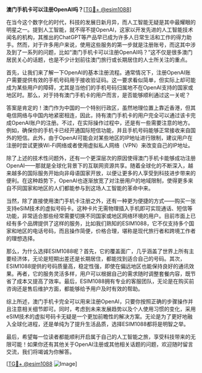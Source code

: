 **澳门手机卡可以注册OpenAI吗？**[[TG💪+ @esim1088](https://t.me/s/esim1088)]

在当今这个数字化的时代，科技的发展日新月异，而人工智能无疑是其中最耀眼的明星之一。提到人工智能，就不得不提OpenAI，这家以开发先进的人工智能技术闻名的机构，其推出的ChatGPT等产品早已成为许多人日常生活和工作的得力助手。然而，对于许多用户来说，使用这些服务的第一步就是注册账号，而这其中涉及到了一系列的问题，比如“澳门手机卡可以注册OpenAI吗？”这不仅是很多澳门居民关心的话题，也是不少计划前往澳门旅行或长期居住的人士所关注的重点。

首先，让我们来了解一下OpenAI的基本注册流程。通常情况下，注册OpenAI账户需要提供有效的手机号码用于接收验证码。这一要求看似简单，但实际上却可能成为某些用户的障碍，尤其是当他们的手机号码归属地不在OpenAI支持的国家或地区时。那么，对于持有澳门手机卡的用户而言，是否能够顺利通过这一关呢？

答案是肯定的！澳门作为中国的一个特别行政区，虽然地理位置上靠近香港，但其电信网络与中国内地紧密相连，因此，持有澳门手机卡的用户完全可以通过该卡完成OpenAI账户的注册。不过，在实际操作过程中，还是有一些需要注意的地方。例如，确保你的手机卡已经开通国际短信功能，并且手机号码能够正常接收来自国外的短信。此外，由于OpenAI可能会对某些地区的IP地址进行限制，建议用户在注册时尝试更换Wi-Fi网络或者使用虚拟私人网络（VPN）来改变自己的IP地址。

除了上述的技术性问题外，还有一个更深层次的原因使得澳门手机卡能够成功注册OpenAI——那就是全球化背景下的互联网资源共享。随着全球化的不断深入，越来越多的国际服务开始向非母语国家开放，以便让更多的人享受到科技进步带来的便利。在这种趋势下，OpenAI也逐渐放宽了对注册用户的地域限制，使得更多来自不同国家和地区的人们都能参与到这场人工智能的革命中来。

当然，除了直接使用澳门手机卡注册之外，还有一种更为便捷的方式——购买一张支持eSIM技术的虚拟号码卡。这种卡片无需物理插入手机即可实现通话、短信等功能，非常适合那些经常需要切换不同国家或地区网络环境的用户。目前市面上已经有多个品牌提供了这样的服务，比如我们熟知的ESIM1088，它不仅支持多个国家和地区的电话号码，而且操作简便，价格合理，堪称是现代旅行者和跨境工作者的理想选择。

那么，为什么选择ESIM1088呢？首先，它的覆盖面广，几乎涵盖了世界上所有主要经济体，无论是短期出差还是长期居住，都能找到适合自己的号码。其次，ESIM1088提供的号码质量高，稳定性强，即使在偏远地区也能保持良好的通讯效果。再者，它的服务灵活多样，用户可以根据自己的需求随时调整套餐内容，既节省了成本又提高了效率。最后，ESIM1088拥有专业的客服团队，无论是在购买前咨询还是售后维护方面，都能够给予用户及时有效的帮助。

综上所述，澳门手机卡完全可以用来注册OpenAI，只要你按照正确的步骤操作并且注意相关细节即可。同时，考虑到未来发展趋势以及个人使用习惯的变化，采用eSIM技术的虚拟号码卡无疑是一个更加前瞻性的解决方案。无论是为了更好地融入全球化进程，还是单纯为了提升生活品质，选择ESIM1088都将是明智之举。

最后，希望每一位读者都能顺利开启属于自己的人工智能之旅，享受科技带来的无限可能！如果你还有其他关于OpenAI注册或其他相关话题的问题，欢迎随时留言交流，我们将竭诚为你解答。

[[TG💪+ @esim1088](https://t.me/s/esim1088) ![Image](https://i.postimg.cc/4NQfJmqS/Snipaste-2025-05-13-00-14-12.png)]
